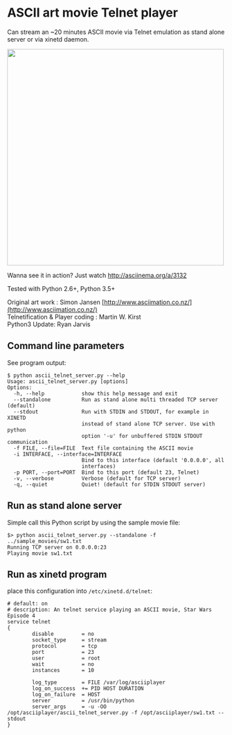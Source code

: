 ASCII art movie Telnet player
=============================

Can stream an ~20 minutes ASCII movie via Telnet emulation
as stand alone server or via xinetd daemon. 

<img src="screenshots/example.gif?raw=true" width=500>

Wanna see it in action? Just watch http://asciinema.org/a/3132


Tested with Python 2.6+, Python 3.5+

Original art work : Simon Jansen [http://www.asciimation.co.nz/](http://www.asciimation.co.nz/)  
Telnetification & Player coding : Martin W. Kirst  
Python3 Update: Ryan Jarvis  

Command line parameters
-----------------------

See program output:

    $ python ascii_telnet_server.py --help
    Usage: ascii_telnet_server.py [options]
    Options:
      -h, --help            show this help message and exit
      --standalone          Run as stand alone multi threaded TCP server (default)
      --stdout              Run with STDIN and STDOUT, for example in XINETD
                            instead of stand alone TCP server. Use with python
                            option '-u' for unbuffered STDIN STDOUT communication
      -f FILE, --file=FILE  Text file containing the ASCII movie
      -i INTERFACE, --interface=INTERFACE
                            Bind to this interface (default '0.0.0.0', all
                            interfaces)
      -p PORT, --port=PORT  Bind to this port (default 23, Telnet)
      -v, --verbose         Verbose (default for TCP server)
      -q, --quiet           Quiet! (default for STDIN STDOUT server)


Run as stand alone server
-------------------------

Simple call this Python script by using the sample movie file:

    $> python ascii_telnet_server.py --standalone -f ../sample_movies/sw1.txt
    Running TCP server on 0.0.0.0:23
    Playing movie sw1.txt
   

Run as xinetd program
---------------------

place this configuration into `/etc/xinetd.d/telnet`:

    # default: on
    # description: An telnet service playing an ASCII movie, Star Wars Episode 4 
    service telnet
    {
            disable         = no
            socket_type     = stream
            protocol        = tcp
            port            = 23
            user            = root
            wait            = no
            instances       = 10
    
            log_type        = FILE /var/log/asciiplayer
            log_on_success  += PID HOST DURATION
            log_on_failure  = HOST
            server          = /usr/bin/python
            server_args     = -u -OO /opt/asciiplayer/ascii_telnet_server.py -f /opt/asciiplayer/sw1.txt --stdout
    }

